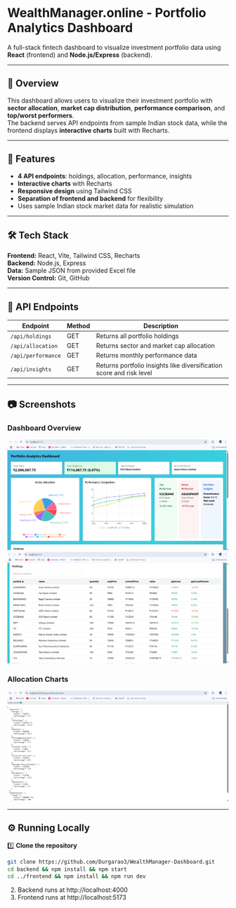 # WealthManager.online - Portfolio Analytics Dashboard

A full-stack fintech dashboard to visualize investment portfolio data using **React** (frontend) and **Node.js/Express** (backend).

---

## 📌 Overview
This dashboard allows users to visualize their investment portfolio with **sector allocation**, **market cap distribution**, **performance comparison**, and **top/worst performers**.  
The backend serves API endpoints from sample Indian stock data, while the frontend displays **interactive charts** built with Recharts.

---

## 🚀 Features
- **4 API endpoints**: holdings, allocation, performance, insights  
- **Interactive charts** with Recharts  
- **Responsive design** using Tailwind CSS  
- **Separation of frontend and backend** for flexibility  
- Uses sample Indian stock market data for realistic simulation  

---

## 🛠 Tech Stack
**Frontend:** React, Vite, Tailwind CSS, Recharts  
**Backend:** Node.js, Express  
**Data:** Sample JSON from provided Excel file  
**Version Control:** Git, GitHub  

---

## 📡 API Endpoints
| Endpoint           | Method | Description |
|--------------------|--------|-------------|
| `/api/holdings`    | GET    | Returns all portfolio holdings |
| `/api/allocation`  | GET    | Returns sector and market cap allocation |
| `/api/performance` | GET    | Returns monthly performance data |
| `/api/insights`    | GET    | Returns portfolio insights like diversification score and risk level |

---

## 📷 Screenshots

### Dashboard Overview
![Dashboard](screenshots/Dashboard1.png)
![Dashboard](screenshots/Dashboard2.png)

### Allocation Charts
![Allocation](screenshots/Allocation.png)

---

## ⚙️ Running Locally

1️⃣ **Clone the repository**
```bash
git clone https://github.com/Durgarao3/WealthManager-Dashboard.git
cd backend && npm install && npm start
cd ../frontend && npm install && npm run dev
```
2. Backend runs at http://localhost:4000
3. Frontend runs at http://localhost:5173
